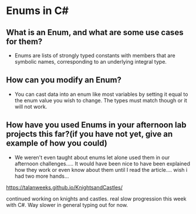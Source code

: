 # Enums in C#

## What is an Enum, and what are some use cases for them?

* Enums are lists of strongly typed constants with members that are symbolic names, corresponding to an underlying integral type.

## How can you modify an Enum?

* You can cast data into an enum like most variables by setting it equal to the enum value you wish to change. The types must match though or it will not work.

## How have you used Enums in your afternoon lab projects this far?(if you have not yet, give an example of how you could)

* We weren't even taught about enums let alone used them in our afternoon challenges..... It would have been nice to have been explained how they work or even know about them until I read the article.... wish i had two more hands...

https://talanweeks.github.io/KnightsandCastles/

continued working on knights and castles. real slow progression this week with C#. Way slower in general typing out for now.
